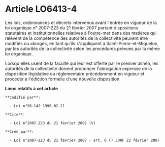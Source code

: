 # Article LO6413-4

Les lois, ordonnances et décrets intervenus avant l'entrée en vigueur de la loi organique n° 2007-223 du 21 février 2007
portant dispositions statutaires et institutionnelles relatives à l'outre-mer dans des matières qui relèvent de la compétence
des autorités de la collectivité peuvent être modifiés ou abrogés, en tant qu'ils s'appliquent à Saint-Pierre-et-Miquelon,
par les autorités de la collectivité selon les procédures prévues par la même loi organique. 

Lorsqu'elles usent de la faculté qui leur est offerte par le premier alinéa, les autorités de la collectivité doivent
prononcer l'abrogation expresse de la disposition législative ou réglementaire précédemment en vigueur et procéder à
l'édiction formelle d'une nouvelle disposition.

**Liens relatifs à cet article**

	**Codifié par**:

	  - Loi n°96-142 1996-02-21

	**Cite**:

	  - Loi n°2007-223 du 21 février 2007 (V)

	**Créé par**:

	  - Loi n°2007-223 du 21 février 2007 - art. 6 () JORF 22 février 2007
